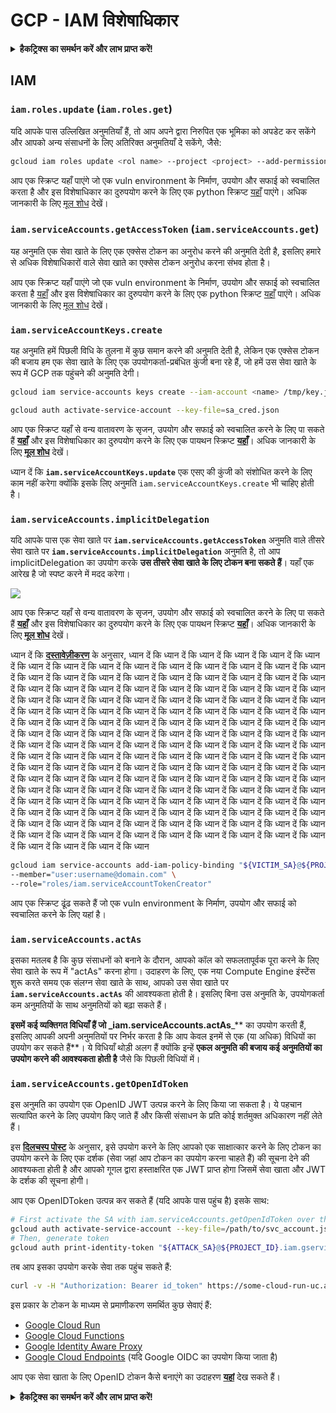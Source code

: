 # GCP - IAM विशेषाधिकार

<details>

<summary><strong>हैकट्रिक्स का समर्थन करें और लाभ प्राप्त करें!</strong></summary>

* यदि आप अपनी कंपनी को **हैकट्रिक्स में विज्ञापित करना चाहते हैं** या यदि आप **PEASS के नवीनतम संस्करण देखना चाहते हैं या HackTricks को PDF में डाउनलोड करना चाहते हैं** तो [**सदस्यता योजनाएं**](https://github.com/sponsors/carlospolop) देखें!
* [**आधिकारिक PEASS और HackTricks स्वैग**](https://peass.creator-spring.com) प्राप्त करें
* [**The PEASS Family**](https://opensea.io/collection/the-peass-family) का खोज करें, हमारा विशेष संग्रह [**NFTs**](https://opensea.io/collection/the-peass-family)
* **💬 [**Discord समूह**](https://discord.gg/hRep4RUj7f) या [**टेलीग्राम समूह**](https://t.me/peass) में शामिल हों या मुझे **ट्विटर** 🐦 [**@carlospolopm**](https://twitter.com/carlospolopm)** का** **अनुसरण** करें।**
* **हैकिंग ट्रिक्स साझा करें,** [**HackTricks**](https://github.com/carlospolop/hacktricks) **और** [**HackTricks Cloud**](https://github.com/carlospolop/hacktricks-cloud) **github repos** में PR जमा करके।

</details>

## IAM

### `iam.roles.update` (`iam.roles.get`)

यदि आपके पास उल्लिखित अनुमतियाँ हैं, तो आप अपने द्वारा निरुपित एक भूमिका को अपडेट कर सकेंगे और आपको अन्य संसाधनों के लिए अतिरिक्त अनुमतियाँ दे सकेंगे, जैसे:
```bash
gcloud iam roles update <rol name> --project <project> --add-permissions <permission>
```
आप एक स्क्रिप्ट यहाँ पाएंगे जो एक vuln environment के निर्माण, उपयोग और सफाई को स्वचालित करता है और इस विशेषाधिकार का दुरुपयोग करने के लिए एक python स्क्रिप्ट [यहाँ](https://github.com/RhinoSecurityLabs/GCP-IAM-Privilege-Escalation/blob/master/ExploitScripts/iam.roles.update.py) पाएंगे। अधिक जानकारी के लिए [मूल शोध](https://rhinosecuritylabs.com/gcp/privilege-escalation-google-cloud-platform-part-1/) देखें।

### `iam.serviceAccounts.getAccessToken` (`iam.serviceAccounts.get`)

यह अनुमति एक सेवा खाते के लिए एक एक्सेस टोकन का अनुरोध करने की अनुमति देती है, इसलिए हमारे से अधिक विशेषाधिकारों वाले सेवा खाते का एक्सेस टोकन अनुरोध करना संभव होता है।

आप एक स्क्रिप्ट यहाँ पाएंगे जो एक vuln environment के निर्माण, उपयोग और सफाई को स्वचालित करता है [यहाँ](https://github.com/carlospolop/gcp\_privesc\_scripts/blob/main/tests/4-iam.serviceAccounts.getAccessToken.sh) और इस विशेषाधिकार का दुरुपयोग करने के लिए एक python स्क्रिप्ट [यहाँ](https://github.com/RhinoSecurityLabs/GCP-IAM-Privilege-Escalation/blob/master/ExploitScripts/iam.serviceAccounts.getAccessToken.py) पाएंगे। अधिक जानकारी के लिए [मूल शोध](https://rhinosecuritylabs.com/gcp/privilege-escalation-google-cloud-platform-part-1/) देखें।

### `iam.serviceAccountKeys.create`

यह अनुमति हमें पिछली विधि के तुलना में कुछ समान करने की अनुमति देती है, लेकिन एक एक्सेस टोकन की बजाय हम एक सेवा खाते के लिए एक उपयोगकर्ता-प्रबंधित कुंजी बना रहे हैं, जो हमें उस सेवा खाते के रूप में GCP तक पहुंचने की अनुमति देगी।
```bash
gcloud iam service-accounts keys create --iam-account <name> /tmp/key.json

gcloud auth activate-service-account --key-file=sa_cred.json
```
आप एक स्क्रिप्ट यहाँ से वन्य वातावरण के सृजन, उपयोग और सफाई को स्वचालित करने के लिए पा सकते हैं [**यहाँ**](https://github.com/carlospolop/gcp\_privesc\_scripts/blob/main/tests/3-iam.serviceAccountKeys.create.sh) और इस विशेषाधिकार का दुरुपयोग करने के लिए एक पायथन स्क्रिप्ट [**यहाँ**](https://github.com/RhinoSecurityLabs/GCP-IAM-Privilege-Escalation/blob/master/ExploitScripts/iam.serviceAccountKeys.create.py)। अधिक जानकारी के लिए [**मूल शोध**](https://rhinosecuritylabs.com/gcp/privilege-escalation-google-cloud-platform-part-1/) देखें।

ध्यान दें कि **`iam.serviceAccountKeys.update`** एक एसए की कुंजी को संशोधित करने के लिए काम नहीं करेगा क्योंकि इसके लिए अनुमति `iam.serviceAccountKeys.create` भी चाहिए होती है।

### `iam.serviceAccounts.implicitDelegation`

यदि आपके पास एक सेवा खाते पर **`iam.serviceAccounts.getAccessToken`** अनुमति वाले तीसरे सेवा खाते पर **`iam.serviceAccounts.implicitDelegation`** अनुमति है, तो आप implicitDelegation का उपयोग करके **उस तीसरे सेवा खाते के लिए टोकन बना सकते हैं**। यहाँ एक आरेख है जो स्पष्ट करने में मदद करेगा।

![](https://rhinosecuritylabs.com/wp-content/uploads/2020/04/image2-500x493.png)

आप एक स्क्रिप्ट यहाँ से वन्य वातावरण के सृजन, उपयोग और सफाई को स्वचालित करने के लिए पा सकते हैं [**यहाँ**](https://github.com/carlospolop/gcp\_privesc\_scripts/blob/main/tests/5-iam.serviceAccounts.implicitDelegation.sh) और इस विशेषाधिकार का दुरुपयोग करने के लिए एक पायथन स्क्रिप्ट [**यहाँ**](https://github.com/RhinoSecurityLabs/GCP-IAM-Privilege-Escalation/blob/master/ExploitScripts/iam.serviceAccounts.implicitDelegation.py)। अधिक जानकारी के लिए [**मूल शोध**](https://rhinosecuritylabs.com/gcp/privilege-escalation-google-cloud-platform-part-1/) देखें।

ध्यान दें कि [**दस्तावेज़ीकरण**](https://cloud.google.com/iam/docs/understanding-service-accounts) के अनुसार, ध्यान दें कि ध्यान दें कि ध्यान दें कि ध्यान दें कि ध्यान दें कि ध्यान दें कि ध्यान दें कि ध्यान दें कि ध्यान दें कि ध्यान दें कि ध्यान दें कि ध्यान दें कि ध्यान दें कि ध्यान दें कि ध्यान दें कि ध्यान दें कि ध्यान दें कि ध्यान दें कि ध्यान दें कि ध्यान दें कि ध्यान दें कि ध्यान दें कि ध्यान दें कि ध्यान दें कि ध्यान दें कि ध्यान दें कि ध्यान दें कि ध्यान दें कि ध्यान दें कि ध्यान दें कि ध्यान दें कि ध्यान दें कि ध्यान दें कि ध्यान दें कि ध्यान दें कि ध्यान दें कि ध्यान दें कि ध्यान दें कि ध्यान दें कि ध्यान दें कि ध्यान दें कि ध्यान दें कि ध्यान दें कि ध्यान दें कि ध्यान दें कि ध्यान दें कि ध्यान दें कि ध्यान दें कि ध्यान दें कि ध्यान दें कि ध्यान दें कि ध्यान दें कि ध्यान दें कि ध्यान दें कि ध्यान दें कि ध्यान दें कि ध्यान दें कि ध्यान दें कि ध्यान दें कि ध्यान दें कि ध्यान दें कि ध्यान दें कि ध्यान दें कि ध्यान दें कि ध्यान दें कि ध्यान दें कि ध्यान दें कि ध्यान दें कि ध्यान दें कि ध्यान दें कि ध्यान दें कि ध्यान दें कि ध्यान दें कि ध्यान दें कि ध्यान दें कि ध्यान दें कि ध्यान दें कि ध्यान दें कि ध्यान दें कि ध्यान दें कि ध्यान दें कि ध्यान दें कि ध्यान दें कि ध्यान दें कि ध्यान दें कि ध्यान दें कि ध्यान दें कि ध्यान दें कि ध्यान दें कि ध्यान दें कि ध्यान दें कि ध्यान दें कि ध्यान दें कि ध्यान दें कि ध्यान दें कि ध्यान दें कि ध्यान दें कि ध्यान दें कि ध्यान दें कि ध्यान दें कि ध्यान दें कि ध्यान दें कि ध्यान दें कि ध्यान दें कि ध्यान दें कि ध्यान दें कि ध्यान दें कि ध्यान दें कि ध्यान दें कि ध्यान दें कि ध्यान दें कि ध्यान दें कि ध्यान दें कि ध्यान दें कि ध्यान दें कि ध्यान दें कि ध्यान दें कि ध्यान दें कि ध्यान दें कि ध्यान दें कि ध्यान दें कि ध्यान दें कि ध्यान दें कि ध्यान दें कि ध्यान दें कि ध्यान दें कि ध्यान दें कि ध्यान दें कि ध्यान दें कि ध्यान दें कि ध्यान दें कि ध्यान दें कि ध्यान दें कि ध्यान दें कि ध्यान दें कि ध्यान दें कि ध्यान दें कि ध्यान दें कि ध्यान दें कि ध्यान दें कि ध्यान दें कि ध्यान दें कि ध्यान दें कि ध्यान दें कि ध्यान दें कि ध्यान दें कि ध्यान दें कि ध्यान दें कि ध्यान दें कि ध्यान दें कि ध्यान दें कि ध्यान दें कि ध्यान दें कि ध्यान
```bash
gcloud iam service-accounts add-iam-policy-binding "${VICTIM_SA}@${PROJECT_ID}.iam.gserviceaccount.com" \
--member="user:username@domain.com" \
--role="roles/iam.serviceAccountTokenCreator"
```
आप एक स्क्रिप्ट ढूंढ सकते हैं जो एक vuln environment के निर्माण, उपयोग और सफाई को स्वचालित करने के लिए यहां है।

### `iam.serviceAccounts.actAs`

इसका मतलब है कि कुछ संसाधनों को बनाने के दौरान, आपको कॉल को सफलतापूर्वक पूरा करने के लिए सेवा खाते के रूप में "actAs" करना होगा। उदाहरण के लिए, एक नया Compute Engine इंस्टेंस शुरू करते समय एक संलग्न सेवा खाते के साथ, आपको उस सेवा खाते पर **`iam.serviceAccounts.actAs`** की आवश्यकता होती है। इसलिए बिना उस अनुमति के, उपयोगकर्ता कम अनुमतियों के साथ अनुमतियों को बढ़ा सकते हैं।

**इसमें कई व्यक्तिगत विधियाँ हैं जो \_iam.serviceAccounts.actAs**\_** का उपयोग करती हैं, इसलिए आपकी अपनी अनुमतियों पर निर्भर करता है कि आप केवल इनमें से एक (या अधिक) विधियों का उपयोग कर सकते हैं**। ये विधियाँ थोड़ी अलग हैं क्योंकि इन्हें **एकल अनुमति की बजाय कई अनुमतियों का उपयोग करने की आवश्यकता होती है** जैसे कि पिछली विधियों में।

### `iam.serviceAccounts.getOpenIdToken`

इस अनुमति का उपयोग एक OpenID JWT उत्पन्न करने के लिए किया जा सकता है। ये पहचान सत्यापित करने के लिए उपयोग किए जाते हैं और किसी संसाधन के प्रति कोई शर्तमुक्त अधिकारण नहीं लेते हैं।

इस [**दिलचस्प पोस्ट**](https://medium.com/google-cloud/authenticating-using-google-openid-connect-tokens-e7675051213b) के अनुसार, इसे उपयोग करने के लिए आपको एक साक्षात्कार करने के लिए टोकन का उपयोग करने के लिए एक दर्शक (सेवा जहां आप टोकन का उपयोग करना चाहते हैं) की सूचना देने की आवश्यकता होती है और आपको गूगल द्वारा हस्ताक्षरित एक JWT प्राप्त होगा जिसमें सेवा खाता और JWT के दर्शक की सूचना होगी।

आप एक OpenIDToken उत्पन्न कर सकते हैं (यदि आपके पास पहुंच है) इसके साथ:
```bash
# First activate the SA with iam.serviceAccounts.getOpenIdToken over the other SA
gcloud auth activate-service-account --key-file=/path/to/svc_account.json
# Then, generate token
gcloud auth print-identity-token "${ATTACK_SA}@${PROJECT_ID}.iam.gserviceaccount.com" --audiences=https://example.com
```
तब आप इसका उपयोग करके सेवा तक पहुंच सकते हैं:
```bash
curl -v -H "Authorization: Bearer id_token" https://some-cloud-run-uc.a.run.app
```
इस प्रकार के टोकन के माध्यम से प्रमाणीकरण समर्थित कुछ सेवाएं हैं:

* [Google Cloud Run](https://cloud.google.com/run/)
* [Google Cloud Functions](https://cloud.google.com/functions/docs/)
* [Google Identity Aware Proxy](https://cloud.google.com/iap/docs/authentication-howto)
* [Google Cloud Endpoints](https://cloud.google.com/endpoints/docs/openapi/authenticating-users-google-id) (यदि Google OIDC का उपयोग किया जाता है)

आप एक सेवा खाता के लिए OpenID टोकन कैसे बनाएंगे का उदाहरण [**यहां**](https://github.com/carlospolop-forks/GCP-IAM-Privilege-Escalation/blob/master/ExploitScripts/iam.serviceAccounts.getOpenIdToken.py) देख सकते हैं।

<details>

<summary><strong>हैकट्रिक्स का समर्थन करें और लाभ प्राप्त करें!</strong></summary>

* यदि आप अपनी कंपनी को **हैकट्रिक्स में विज्ञापित करना चाहते हैं** या यदि आप **PEASS के नवीनतम संस्करण देखना चाहते हैं या HackTricks को PDF में डाउनलोड करना चाहते हैं** तो [**सदस्यता योजनाएं**](https://github.com/sponsors/carlospolop) देखें!
* [**आधिकारिक PEASS और HackTricks स्वैग**](https://peass.creator-spring.com) प्राप्त करें
* [**The PEASS Family**](https://opensea.io/collection/the-peass-family) की खोज करें, हमारा एक्सक्लूसिव [**NFTs**](https://opensea.io/collection/the-peass-family) संग्रह
* **💬 [**Discord समूह**](https://discord.gg/hRep4RUj7f) या [**टेलीग्राम समूह**](https://t.me/peass) में शामिल हों या मुझे ट्विटर पर फ़ॉलो करें** 🐦 [**@carlospolopm**](https://twitter.com/carlospolopm)**.**
* **अपने हैकिंग ट्रिक्स साझा करें,** [**HackTricks**](https://github.com/carlospolop/hacktricks) और [**HackTricks Cloud**](https://github.com/carlospolop/hacktricks-cloud) github repos में PR जमा करके।

</details>
